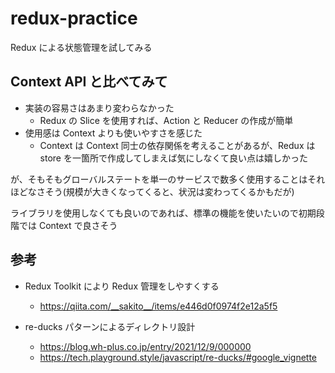 # redux-practice

Redux による状態管理を試してみる

## Context API と比べてみて

- 実装の容易さはあまり変わらなかった
  - Redux の Slice を使用すれば、Action と Reducer の作成が簡単
- 使用感は Context よりも使いやすさを感じた
  - Context は Context 同士の依存関係を考えることがあるが、Redux は store を一箇所で作成してしまえば気にしなくて良い点は嬉しかった

が、そもそもグローバルステートを単一のサービスで数多く使用することはそれほどなさそう(規模が大きくなってくると、状況は変わってくるかもだが)

ライブラリを使用しなくても良いのであれば、標準の機能を使いたいので初期段階では Context で良さそう

## 参考

- Redux Toolkit により Redux 管理をしやすくする

  - https://qiita.com/__sakito__/items/e446d0f0974f2e12a5f5

- re-ducks パターンによるディレクトリ設計
  - https://blog.wh-plus.co.jp/entry/2021/12/9/000000
  - https://tech.playground.style/javascript/re-ducks/#google_vignette
